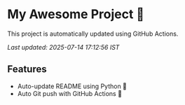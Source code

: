 # My Awesome Project 🚀

This project is automatically updated using GitHub Actions.

_Last updated: 2025-07-14 17:12:56 IST_

## Features
- Auto-update README using Python 🐍
- Auto Git push with GitHub Actions 🤖
